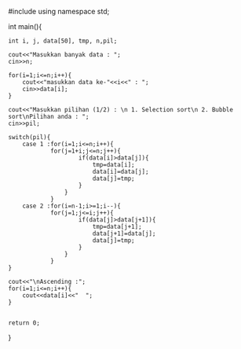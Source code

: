 #include <iostream>
using namespace std;

int main(){
	
	int i, j, data[50], tmp, n,pil;
	
	cout<<"Masukkan banyak data : ";
	cin>>n;
	
	for(i=1;i<=n;i++){
		cout<<"masukkan data ke-"<<i<<" : ";
		cin>>data[i];
	}
	
	cout<<"Masukkan pilihan (1/2) : \n 1. Selection sort\n 2. Bubble sort\nPilihan anda : ";
	cin>>pil;
	
	switch(pil){
		case 1 :for(i=1;i<=n;i++){
				for(j=1+i;j<=n;j++){
						if(data[i]>data[j]){
							tmp=data[i];
							data[i]=data[j];
							data[j]=tmp;	
						}
					}
				}
		case 2 :for(i=n-1;i>=1;i--){
				for(j=1;j<=i;j++){
						if(data[j]>data[j+1]){
							tmp=data[j+1];
							data[j+1]=data[j];
							data[j]=tmp;
						}
					}
				}	
	}
	
	cout<<"\nAscending :";	
	for(i=1;i<=n;i++){
		cout<<data[i]<<"  ";
	}
	
	
	return 0;
}
